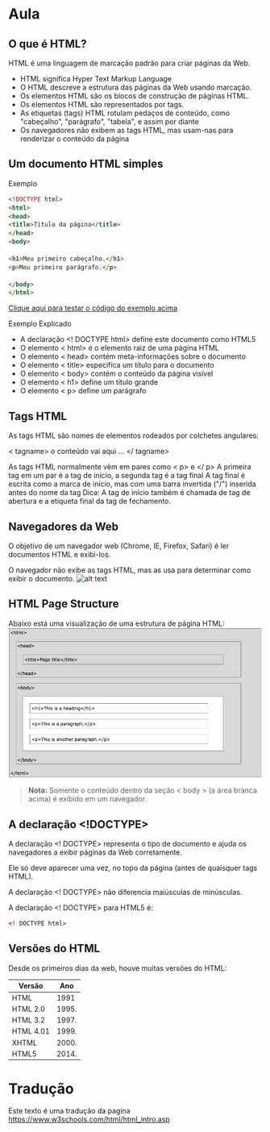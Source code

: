 # Aula

## O que é HTML?
HTML é uma linguagem de marcação padrão para criar páginas da Web.

* HTML significa Hyper Text Markup Language
* O HTML descreve a estrutura das páginas da Web usando marcação.
* Os elementos HTML são os blocos de construção de páginas HTML.
* Os elementos HTML são representados por tags.
* As etiquetas (tags) HTML rotulam pedaços de conteúdo, como "cabeçalho", "parágrafo", "tabela", e assim por diante
* Os navegadores não exibem as tags HTML, mas usam-nas para renderizar o conteúdo da página

## Um documento HTML simples
Exemplo

```HTML
<!DOCTYPE html>
<html>
<head>
<title>Título da página</title>
</head>
<body>
  
<h1>Meu primeiro cabeçalho.</h1>
<p>Meu primeiro parágrafo.</p>
  
</body>
</html>
```
[Clique aqui para testar o código do exemplo acima](https://www.w3schools.com/code/tryit.asp?filename=FOXYJCVBZ72A)

Exemplo Explicado

* A declaração <! DOCTYPE html> define este documento como HTML5
* O elemento < html> é o elemento raiz de uma página HTML
* O elemento < head> contém meta-informações sobre o documento
* O elemento < title> especifica um título para o documento
* O elemento < body> contém o conteúdo da página visível
* O elemento < h1> define um título grande
* O elemento < p> define um parágrafo

## Tags HTML
As tags HTML são nomes de elementos rodeados por colchetes angulares:

< tagname> o conteúdo vai aqui ... </ tagname>

As tags HTML normalmente vêm em pares como < p> e </ p>
A primeira tag em um par é a tag de início, a segunda tag é a tag final
A tag final é escrita como a marca de início, mas com uma barra invertida ("/") inserida antes do nome da tag
Dica: A tag de início também é chamada de tag de abertura e a etiqueta final da tag de fechamento.

## Navegadores da Web
O objetivo de um navegador web (Chrome, IE, Firefox, Safari) é ler documentos HTML e exibi-los.

O navegador não exibe as tags HTML, mas as usa para determinar como exibir o documento.
![alt text](https://www.w3schools.com/html/img_chrome.png)

## HTML Page Structure

Abaixo está uma visualização de uma estrutura de página HTML:
![alt text](img/w3c/html-struct.png)

> **Nota:** Somente o conteúdo dentro da seção < body > (a área branca acima) é exibido em um navegador.
## A declaração <!DOCTYPE> 
A declaração <! DOCTYPE> representa o tipo de documento e ajuda os navegadores a exibir páginas da Web corretamente.

Ele só deve aparecer uma vez, no topo da página (antes de quaisquer tags HTML).

A declaração <! DOCTYPE> não diferencia maiúsculas de minúsculas.

A declaração <! DOCTYPE> para HTML5 é:

```HTML
<! DOCTYPE html>
```

## Versões do HTML
Desde os primeiros dias da web, houve muitas versões do HTML:

| Versão | 	Ano |
|---------|--------|
|HTML	    |1991    |
|HTML 2.0	|1995.   |
|HTML 3.2	|1997.   |
|HTML 4.01|	1999.  |
|XHTML	  |2000.   |
|HTML5	  |2014.   |




# Tradução
Este texto é uma tradução da pagina https://www.w3schools.com/html/html_intro.asp
